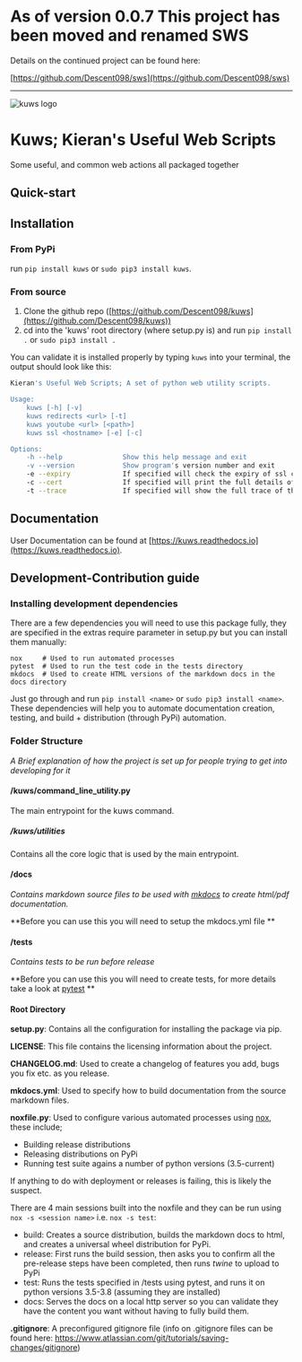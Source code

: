 

# As of version 0.0.7 This project has been moved and renamed SWS



Details on the continued project can be found here: 

[https://github.com/Descent098/sws](https://github.com/Descent098/sws)

---



![kuws logo](https://raw.githubusercontent.com/Descent098/kuws/master/kuws-logo.png)



# Kuws; Kieran's Useful Web Scripts

Some useful, and common web actions all packaged together



## Quick-start

## Installation

### From PyPi

run ```pip install kuws``` or ```sudo pip3 install kuws```.



### From source

1. Clone the github repo ([https://github.com/Descent098/kuws](https://github.com/Descent098/kuws))
2. cd into the 'kuws' root directory (where setup.py is) and run ```pip install .``` or ```sudo pip3 install . ```



You can validate it is installed properly by typing ```kuws``` into your terminal, the output should look like this:

```bash
Kieran's Useful Web Scripts; A set of python web utility scripts.

Usage:
    kuws [-h] [-v]
    kuws redirects <url> [-t]
    kuws youtube <url> [<path>]
    kuws ssl <hostname> [-e] [-c]

Options:
    -h --help               Show this help message and exit
    -v --version            Show program's version number and exit
    -e --expiry             If specified will check the expiry of ssl cert/domain
    -c --cert               If specified will print the full details of the SSL cert
    -t --trace              If specified will show the full trace of the provided url
```


## Documentation

User Documentation can be found at [https://kuws.readthedocs.io](https://kuws.readthedocs.io).



## Development-Contribution guide

### Installing development dependencies

There are a few dependencies you will need to use this package fully, they are specified in the extras require parameter in setup.py but you can install them manually:

```
nox   	# Used to run automated processes
pytest 	# Used to run the test code in the tests directory
mkdocs	# Used to create HTML versions of the markdown docs in the docs directory
```

Just go through and run ```pip install <name>``` or ```sudo pip3 install <name>```. These dependencies will help you to automate documentation creation, testing, and build + distribution (through PyPi) automation.



### Folder Structure

*A Brief explanation of how the project is set up for people trying to get into developing for it*



#### /kuws/command_line_utility.py

The main entrypoint for the kuws command.



##### /kuws/utilities

Contains all the core logic that is used by the main entrypoint.



#### /docs

*Contains markdown source files to be used with [mkdocs](https://www.mkdocs.org/) to create html/pdf documentation.* 

**Before you can use this you will need to setup the mkdocs.yml file **



#### /tests

*Contains tests to be run before release* 

**Before you can use this you will need to create tests, for more details take a look at [pytest](https://docs.pytest.org/en/latest/) **



#### Root Directory

**setup.py**: Contains all the configuration for installing the package via pip.



**LICENSE**: This file contains the licensing information about the project.



**CHANGELOG.md**: Used to create a changelog of features you add, bugs you fix etc. as you release.



**mkdocs.yml**: Used to specify how to build documentation from the source markdown files.



**noxfile.py**: Used to configure various automated processes using [nox](https://nox.readthedocs.io/en/stable/), these include;

- Building release distributions
- Releasing distributions on PyPi
- Running test suite agains a number of python versions (3.5-current)

If anything to do with deployment or releases is failing, this is likely the suspect.



There are 4 main sessions built into the noxfile and they can be run using ```nox -s <session name>``` i.e. ```nox -s test```:

- build: Creates a source distribution, builds the markdown docs to html, and creates a universal wheel distribution for PyPi.
- release: First runs the build session, then asks you to confirm all the pre-release steps have been completed, then runs *twine* to upload to PyPi
- test: Runs the tests specified in /tests using pytest, and runs it on python versions 3.5-3.8 (assuming they are installed)
- docs: Serves the docs on a local http server so you can validate they have the content you want without having to fully build them.



**.gitignore**: A preconfigured gitignore file (info on .gitignore files can be found here: https://www.atlassian.com/git/tutorials/saving-changes/gitignore)